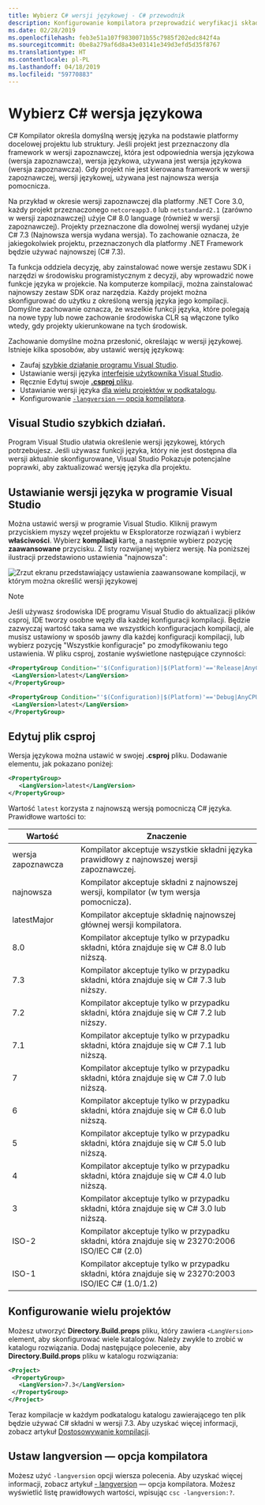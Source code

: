 ```yaml
---
title: Wybierz C# wersji językowej - C# przewodnik
description: Konfigurowanie kompilatora przeprowadzić weryfikacji składni przy użyciu określonej wersji kompilatora
ms.date: 02/28/2019
ms.openlocfilehash: feb3e51a107f9830071b55c7985f202edc842f4a
ms.sourcegitcommit: 0be8a279af6d8a43e03141e349d3efd5d35f8767
ms.translationtype: HT
ms.contentlocale: pl-PL
ms.lasthandoff: 04/18/2019
ms.locfileid: "59770883"
---
```

# <a name="select-the-c-language-version"></a>Wybierz C# wersja językowa

C# Kompilator określa domyślną wersję języka na podstawie platformy docelowej projektu lub struktury. Jeśli projekt jest przeznaczony dla framework w wersji zapoznawczej, która jest odpowiednia wersja językowa (wersja zapoznawcza), wersja językowa, używana jest wersja językowa (wersja zapoznawcza). Gdy projekt nie jest kierowana framework w wersji zapoznawczej, wersji językowej, używana jest najnowsza wersja pomocnicza.

Na przykład w okresie wersji zapoznawczej dla platformy .NET Core 3.0, każdy projekt przeznaczonego `netcoreapp3.0` lub `netstandard2.1` (zarówno w wersji zapoznawczej) użyje C# 8.0 language (również w wersji zapoznawczej). Projekty przeznaczone dla dowolnej wersji wydanej użyje C# 7.3 (Najnowsza wersja wydana wersja). To zachowanie oznacza, że jakiegokolwiek projektu, przeznaczonych dla platformy .NET Framework będzie używać najnowszej (C# 7.3). 

Ta funkcja oddziela decyzję, aby zainstalować nowe wersje zestawu SDK i narzędzi w środowisku programistycznym z decyzji, aby wprowadzić nowe funkcje języka w projekcie. Na komputerze kompilacji, można zainstalować najnowszy zestaw SDK oraz narzędzia. Każdy projekt można skonfigurować do użytku z określoną wersją języka jego kompilacji. Domyślne zachowanie oznacza, że wszelkie funkcji języka, które polegają na nowe typy lub nowe zachowanie środowiska CLR są włączone tylko wtedy, gdy projekty ukierunkowane na tych środowisk.

Zachowanie domyślne można przesłonić, określając w wersji językowej. Istnieje kilka sposobów, aby ustawić wersję językową:

- Zaufaj [szybkie działanie programu Visual Studio](#visual-studio-quick-action).
- Ustawianie wersji języka [interfejsie użytkownika Visual Studio](#set-the-language-version-in-visual-studio).
- Ręcznie Edytuj swoje [ **.csproj** pliku](#edit-the-csproj-file).
- Ustawianie wersji języka [dla wielu projektów w podkatalogu](#configure-multiple-projects).
- Konfigurowanie [ `-langversion` — opcja kompilatora](#set-the-langversion-compiler-option).

## <a name="visual-studio-quick-action"></a>Visual Studio szybkich działań.

Program Visual Studio ułatwia określenie wersji językowej, których potrzebujesz. Jeśli używasz funkcji języka, który nie jest dostępna dla wersji aktualnie skonfigurowane, Visual Studio Pokazuje potencjalne poprawki, aby zaktualizować wersję języka dla projektu.

## <a name="set-the-language-version-in-visual-studio"></a>Ustawianie wersji języka w programie Visual Studio

Można ustawić wersji w programie Visual Studio. Kliknij prawym przyciskiem myszy węzeł projektu w Eksploratorze rozwiązań i wybierz **właściwości**. Wybierz **kompilacji** kartę, a następnie wybierz pozycję **zaawansowane** przycisku. Z listy rozwijanej wybierz wersję. Na poniższej ilustracji przedstawiono ustawienia "najnowsza":

![Zrzut ekranu przedstawiający ustawienia zaawansowane kompilacji, w którym można określić wersji językowej](./media/configure-language-version/advanced-build-settings.png)

> [!NOTE]
> Jeśli używasz środowiska IDE programu Visual Studio do aktualizacji plików csproj, IDE tworzy osobne węzły dla każdej konfiguracji kompilacji. Będzie zazwyczaj wartość taka sama we wszystkich konfiguracjach kompilacji, ale musisz ustawiony w sposób jawny dla każdej konfiguracji kompilacji, lub wybierz pozycję "Wszystkie konfiguracje" po zmodyfikowaniu tego ustawienia. W pliku csproj, zostanie wyświetlone następujące czynności:
>
>```xml
> <PropertyGroup Condition="'$(Configuration)|$(Platform)'=='Release|AnyCPU'">
>  <LangVersion>latest</LangVersion>
></PropertyGroup>
>
> <PropertyGroup Condition="'$(Configuration)|$(Platform)'=='Debug|AnyCPU'">
>  <LangVersion>latest</LangVersion>
> </PropertyGroup>
> ```
>

## <a name="edit-the-csproj-file"></a>Edytuj plik csproj

Wersja językowa można ustawić w swojej **.csproj** pliku. Dodawanie elementu, jak pokazano poniżej:

```xml
<PropertyGroup>
   <LangVersion>latest</LangVersion>
</PropertyGroup>
```

Wartość `latest` korzysta z najnowszą wersją pomocniczą C# języka. Prawidłowe wartości to:

|Wartość|Znaczenie|
|------------|-------------|
|wersja zapoznawcza|Kompilator akceptuje wszystkie składni języka prawidłowy z najnowszej wersji zapoznawczej.|
|najnowsza|Kompilator akceptuje składni z najnowszej wersji, kompilator (w tym wersja pomocnicza).|
|latestMajor|Kompilator akceptuje składnię najnowszej głównej wersji kompilatora.|
|8.0|Kompilator akceptuje tylko w przypadku składni, która znajduje się w C# 8.0 lub niższą.|
|7.3|Kompilator akceptuje tylko w przypadku składni, która znajduje się w C# 7.3 lub niższy.|
|7.2|Kompilator akceptuje tylko w przypadku składni, która znajduje się w C# 7.2 lub niższy.|
|7.1|Kompilator akceptuje tylko w przypadku składni, która znajduje się w C# 7.1 lub niższą.|
|7|Kompilator akceptuje tylko w przypadku składni, która znajduje się w C# 7.0 lub niższą.|
|6|Kompilator akceptuje tylko w przypadku składni, która znajduje się w C# 6.0 lub niższą.|
|5|Kompilator akceptuje tylko w przypadku składni, która znajduje się w C# 5.0 lub niższą.|
|4|Kompilator akceptuje tylko w przypadku składni, która znajduje się w C# 4.0 lub niższą.|
|3|Kompilator akceptuje tylko w przypadku składni, która znajduje się w C# 3.0 lub niższą.|
|ISO-2|Kompilator akceptuje tylko w przypadku składni, która znajduje się w 23270:2006 ISO/IEC C# (2.0) |
|ISO-1|Kompilator akceptuje tylko w przypadku składni, która znajduje się w 23270:2003 ISO/IEC C# (1.0/1.2) |

## <a name="configure-multiple-projects"></a>Konfigurowanie wielu projektów

Możesz utworzyć **Directory.Build.props** pliku, który zawiera `<LangVersion>` element, aby skonfigurować wiele katalogów. Należy zwykle to zrobić w katalogu rozwiązania. Dodaj następujące polecenie, aby **Directory.Build.props** pliku w katalogu rozwiązania:

```xml
<Project>
 <PropertyGroup>
   <LangVersion>7.3</LangVersion>
 </PropertyGroup>
</Project>
```

Teraz kompilacje w każdym podkatalogu katalogu zawierającego ten plik będzie używać C# składni w wersji 7.3. Aby uzyskać więcej informacji, zobacz artykuł [Dostosowywanie kompilacji](/visualstudio/msbuild/customize-your-build).

## <a name="set-the-langversion-compiler-option"></a>Ustaw langversion — opcja kompilatora

Możesz użyć `-langversion` opcji wiersza polecenia. Aby uzyskać więcej informacji, zobacz artykuł [- langversion](../language-reference/compiler-options/langversion-compiler-option.md) — opcja kompilatora. Możesz wyświetlić listę prawidłowych wartości, wpisując `csc -langversion:?`.

